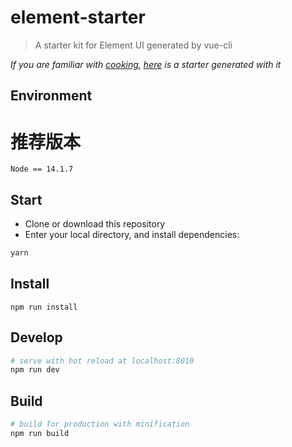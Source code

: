# element-starter

> A starter kit for Element UI generated by vue-cli

*If you are familiar with [cooking](https://github.com/elemefe/cooking), [here](https://github.com/ElementUI/element-cooking-starter) is a starter generated with it*

## Environment
# 推荐版本
`Node == 14.1.7`

## Start

 - Clone or download this repository
 - Enter your local directory, and install dependencies:

``` bash
yarn
```

## Install

```
npm run install

```

## Develop

``` bash
# serve with hot reload at localhost:8010
npm run dev
```

## Build

``` bash
# build for production with minification
npm run build
```
